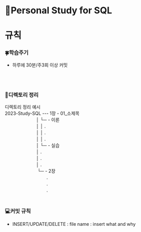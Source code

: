 # 📓Personal Study for SQL
# 규칙
### 🍀학습주기
- 하루에 30분/주3회 이상 커밋
<br/>
<br/>
  
### 📂디렉토리 정리
디렉토리 정리 예시 <br/>
2023-Study-SQL ---   1장 - 01_소제목 <br/>
   　　　　　　　│              └─ - 이론 <br/>
   　　　　　　　│              │     . <br/>
   　　　　　　　│              │     . <br/>
   　　　　　　　│              │     . <br/>
   　　　　　　　│              └─ - 실습 <br/>
   　　　　　　　│                    . <br/>
   　　　　　　　│                    . <br/>
   　　　　　　　│                    . <br/>
　　　　　　　   └─ - 2장 <br/>
　　　　　　　     　　. <br/>
　　　　　　　     　　. <br/>
　　　　　　　     　　. <br/>
　　　

### 💻커밋 규칙
- INSERT/UPDATE/DELETE : file name : insert what and why
